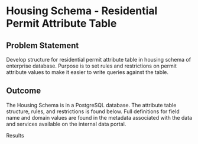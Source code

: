 # Housing Schema - Residential Permit Attribute Table

## Problem Statement
Develop structure for residential permit attribute table in housing schema of enterprise database. Purpose is to set rules and restrictions on permit attribute values to make it easier to write queries against the table.

## Outcome
The Housing Schema is in a PostgreSQL database. The attribute table structure, rules, and restrictions is found below. Full definitions for field name and domain values are found in the metadata associated with the data and services available on the internal data portal.

<html>
<table style="width:100%>
 <tr>
  <th>Field</th>
  <th>Simple Definition</th>
  <th>Note, Rule, Restrictions</th>
  <th>Field <br/> Type</th>
  <th>Field <br/> Length</th>
  <th>Field <br/> Configuration</th>
  <th>Default <br/> Value</th>
 </tr>
 <tr>
  <td>joinid</td>
  <td>Connects feature to attributes</td>
  <td>Organized by county. Each year, first new value needs to be incremented by 10 over previous year's final value.</td>
  <td>Text</td>
  <td>11</td>
  <td>char(11) NOT NULL</td>
  <td> </td>
 </tr>
</table>
</html>

## Results
